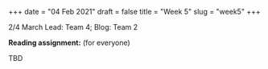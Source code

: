 +++
date = "04 Feb 2021"
draft = false
title = "Week 5"
slug = "week5"
+++

2/4 March
Lead: Team 4; Blog: Team 2

**Reading assignment:** (for everyone)

TBD

